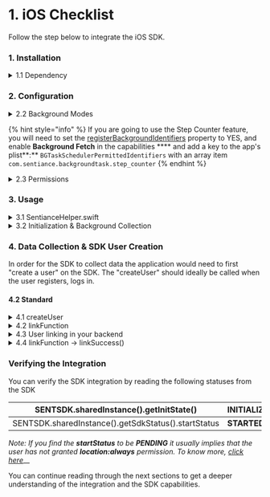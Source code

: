 # 1. iOS Checklist

Follow the step below to integrate the iOS SDK.

### 1. Installation

<details>

<summary>1.1 Dependency</summary>

Include the following lines in your _Podfile_

```
platform :ios, '9.0'
pod 'SENTSDK'
```

And run the command

```
pod install --repo-update
```

_If you are using Carthage instead,_ [_click here_](1.-installation/installation-with-carthage.md)__

</details>

### 2. Configuration

<details>

<summary>2.2 Background Modes</summary>

Ensure you turn on **Background Modes** and enable **Location updates**



</details>

{% hint style="info" %}
If you are going to use the Step Counter feature, you will need to set the [registerBackgroundIdentifiers](../../api-reference/ios/sentconfig-1.md#registerbackgroundtaskidentifiers) property to YES, and enable **Background Fetch** in the capabilities **** and add a key to the app's plist**:** `BGTaskSchedulerPermittedIdentifiers` with an array item `com.sentiance.backgroundtask.step_counter`
{% endhint %}

<details>

<summary>2.3 Permissions</summary>

Ensure you include the following permission in _info.plist_

```
NSLocationAlwaysAndWhenInUseUsageDescription
NSMotionUsageDescription (Recommended)
```

</details>

### 3. Usage

<details>

<summary>3.1 SentianceHelper.swift</summary>

For a quick start we have created helper file a couple of methods to easily get started. [Download this file](https://github.com/sentiance/sample-apps-ios/blob/master/sample\_app\_ios/Helpers/SentianceHelper.swift) and place it anywhere accessible in your codebase.

</details>

<details>

<summary>3.2 Initialization &#x26; Background Collection</summary>

Insert the following line in your AppDelegate.swift file and in the _didFinishLaunchingWithOptions_ method_._ This line ensures that the SDK is initialized and can collect data while the application is in the background.

```
# AppDelegate.swift

SentianceHelper.initSdk()
```

[See reference](https://github.com/sentiance/sample-apps-ios/blob/master/sample\_app\_ios/AppDelegate.swift#L13)

</details>

### 4. Data Collection & SDK User Creation

In order for the SDK to collect data the application would need to first "create a user" on the SDK. The "createUser" should ideally be called when the user registers, logs in.

#### 4.2 Standard

<details>

<summary>4.1 createUser</summary>

Invoke the _SentianceHelper.createUser_ method at the moment you are ready to start the data collection. (e.g on user login, on user registration, at a feature, etc)

note: Do not forget to Include your "linkFunction"

```swift
SentianceHelper.createUser(SentianceHelper.SDKParams(
   appId: <APP ID>,
   appSecret: <APP SECRET>,
   baseUrl: "https://api.sentiance.com",
   link: linkFunction,
   initCb: { }
))
```

[See reference](1.-ios-checklist.md#3.-usage)

</details>

<details>

<summary>4.2 linkFunction</summary>

This function is expected to communicate/pass the **installId** (fetched from the SDK) to your backend

Note: This method will receive the parameters: `installId, linkSuccess, linkFailure`

[See reference](https://github.com/sentiance/sample-apps-ios/blob/master/sample\_app\_ios/Controllers/HomeViewController.swift#L21)

</details>

<details>

<summary>4.3 User linking in your backend</summary>

Create an endpoint on your backend which will communicate with the Sentiance backend and request an installId to be linked to a particular user (in your database)

[See reference](https://github.com/sentiance/sample-apps-api/blob/master/src/routes.js#L61)

</details>

<details>

<summary>4.4 linkFunction -> linkSuccess()</summary>

Upon your backend successfully performing the user linking execute the&#x20;

```
linkSucess()
```

method received as a parameter to you `linkFunction`

</details>

### Verifying the Integration

You can verify the SDK integration by reading the following statuses from the SDK

| SENTSDK.sharedInstance().getInitState()             | **INITIALIZED** |
| --------------------------------------------------- | --------------- |
| SENTSDK.sharedInstance().getSdkStatus().startStatus | **STARTED**     |

_Note: If you find the **startStatus** to be **PENDING** it usually implies that the user has not granted **location:always** permission. To know more,_ [_click here_](https://docs.sentiance.com/sdk/api-reference/android/sdkstatus/startstatus)__

You can continue reading through the next sections to get a deeper understanding of the integration and the SDK capabilities.&#x20;
